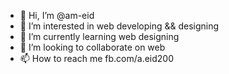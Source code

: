 - 👋 Hi, I’m @am-eid
- 👀 I’m interested in web developing && designing
- 🌱 I’m currently learning web designing 
- 💞️ I’m looking to collaborate on web
- 📫 How to reach me fb.com/a.eid200
<!---
am-eid/am-eid is a ✨ special ✨ repository because its `README.md` (this file) appears on your GitHub profile.
You can click the Preview link to take a look at your changes.
--->
